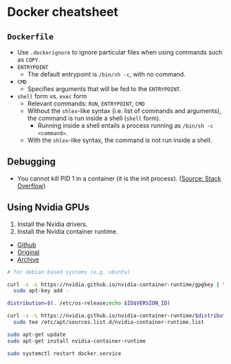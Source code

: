 # Docker cheatsheet

## `Dockerfile`

- Use `.dockerignore` to ignore particular files when using commands such as `COPY`.
- `ENTRYPOINT`
  - The default entrypoint is `/bin/sh -c`, with no command.
- `CMD`
  - Specifies arguments that will be fed to the `ENTRYPOINT`.
- `shell` form vs. `exec` form
  - Relevant commands: `RUN`, `ENTRYPOINT`, `CMD`
  - Without the `shlex`-like syntax (i.e. list of commands and arguments), the command is run inside a shell (`shell` form).
    - Running inside a shell entails a process running as `/bin/sh -c <command>`.
  - With the `shlex`-like syntax, the command is not run inside a shell.

## Debugging
- You cannot kill PID 1 in a container (it is the init process). ([Source: Stack Overflow](https://unix.stackexchange.com/questions/457649/unable-to-kill-process-with-pid-1-in-docker-container))


## Using Nvidia GPUs

1. Install the Nvidia drivers.
2. Install the Nvidia container runtime.
  - [Github](https://github.com/NVIDIA/nvidia-container-runtime)
  - [Original](https://nvidia.github.io/nvidia-container-runtime/)
  - [Archive](https://archive.is/GgiOE)

```bash
# for debian based systems (e.g. ubuntu)

curl -s -L https://nvidia.github.io/nvidia-container-runtime/gpgkey | \
  sudo apt-key add -

distribution=$(. /etc/os-release;echo $ID$VERSION_ID)

curl -s -L https://nvidia.github.io/nvidia-container-runtime/$distribution/nvidia-container-runtime.list | \
  sudo tee /etc/apt/sources.list.d/nvidia-container-runtime.list

sudo apt-get update
sudo apt-get install nvidia-container-runtime

sudo systemctl restart docker.service
```
